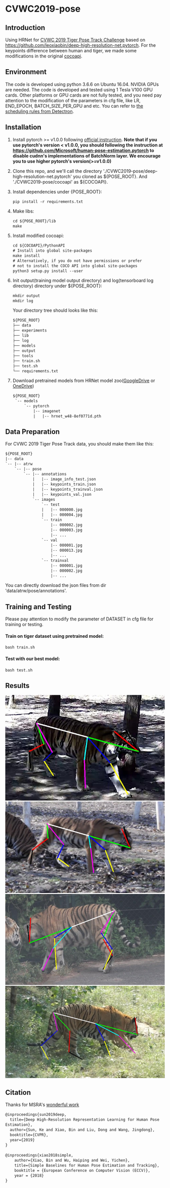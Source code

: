 # CVWC2019-pose

## Introduction
Using HRNet for [CVWC 2019 Tiger Pose Track Challenge](https://cvwc2019.github.io/challenge.html) based on https://github.com/leoxiaobin/deep-high-resolution-net.pytorch. For the keypoints difference between human and tiger, we made some modifications in the original [cocoapi](https://github.com/cocodataset/cocoapi).

## Environment
The code is developed using python 3.6.6 on Ubuntu 16.04. NVIDIA GPUs are needed. The code is developed and tested using 1 Tesla V100 GPU cards. Other platforms or GPU cards are not fully tested, and you need pay attention to the modification of the parameters in cfg file, like LR, END_EPOCH, BATCH_SIZE_PER_GPU and etc. You can refer to [the scheduling rules from Detectron](https://github.com/facebookresearch/Detectron/blob/master/configs/getting_started/tutorial_1gpu_e2e_faster_rcnn_R-50-FPN.yaml#L14-L30).

## Installation
1. Install pytorch >= v1.0.0 following [official instruction](https://pytorch.org/).
   **Note that if you use pytorch's version < v1.0.0, you should following the instruction at <https://github.com/Microsoft/human-pose-estimation.pytorch> to disable cudnn's implementations of BatchNorm layer. We encourage you to use higher pytorch's version(>=v1.0.0)**
2. Clone this repo, and we'll call the directory './CVWC2019-pose/deep-high-resolution-net.pytorch' you cloned as ${POSE_ROOT}. And './CVWC2019-pose/cocoapi' as ${COCOAPI}.
3. Install dependencies under {POSE_ROOT}:
   ```
   pip install -r requirements.txt
   ```
4. Make libs:
   ```
   cd ${POSE_ROOT}/lib
   make
   ```
5. Install modified cocoapi:
   ```
   cd ${COCOAPI}/PythonAPI
   # Install into global site-packages
   make install
   # Alternatively, if you do not have permissions or prefer
   # not to install the COCO API into global site-packages
   python3 setup.py install --user
   ```
6. Init output(training model output directory) and log(tensorboard log directory) directory under ${POSE_ROOT}:

   ```
   mkdir output 
   mkdir log
   ```
   
    Your directory tree should looks like this:

   ```
   ${POSE_ROOT}
   ├── data
   ├── experiments
   ├── lib
   ├── log
   ├── models
   ├── output
   ├── tools 
   ├── train.sh
   ├── test.sh
   └── requirements.txt
   ```
   
7. Download pretrained models from HRNet model zoo([GoogleDrive](https://drive.google.com/drive/folders/1hOTihvbyIxsm5ygDpbUuJ7O_tzv4oXjC?usp=sharing) or [OneDrive](https://1drv.ms/f/s!AhIXJn_J-blW231MH2krnmLq5kkQ))
   ```
   ${POSE_ROOT}
    `-- models
        `-- pytorch
            |-- imagenet
            |   |-- hrnet_w48-8ef0771d.pth

   ```
   
## Data Preparation
For CVWC 2019 Tiger Pose Track data, you should make them like this:
```
${POSE_ROOT}
|-- data
`-- |-- atrw
    `-- |-- pose
        `-- |-- annotations
            |   |-- image_info_test.json
            |   |-- keypoints_train.json
            |   |-- keypoints_trainval.json
            |   |-- keypoints_val.json
            `-- images
                `-- test
                |   |-- 000000.jpg
                |   |-- 000004.jpg
                `-- train
                    |-- 000002.jpg
                    |-- 000003.jpg
                    |-- ... 
                `-- val
                    |-- 000001.jpg
                    |-- 000013.jpg
                    |-- ... 
                `-- trainval
                    |-- 000001.jpg
                    |-- 000002.jpg
                    |-- ...
```
You can directly download the json files from dir 'data/atrw/pose/annotations'.

## Training and Testing
Please pay attention to modify the parameter of DATASET in cfg file for training or testing.
#### Train on tiger dataset using pretrained model:

```
bash train.sh
```

#### Test with our best model:

```
bash test.sh
```

## Results
![res1](deep-high-resolution-net.pytorch/figures/000000.jpg)
![res2](deep-high-resolution-net.pytorch/figures/000033.jpg)
![res3](deep-high-resolution-net.pytorch/figures/000028.jpg)
![res4](deep-high-resolution-net.pytorch/figures/000005.jpg)


## Citation
Thanks for MSRA's [wonderful work](https://github.com/leoxiaobin/deep-high-resolution-net.pytorch)

```
@inproceedings{sun2019deep,
  title={Deep High-Resolution Representation Learning for Human Pose Estimation},
  author={Sun, Ke and Xiao, Bin and Liu, Dong and Wang, Jingdong},
  booktitle={CVPR},
  year={2019}
}

@inproceedings{xiao2018simple,
    author={Xiao, Bin and Wu, Haiping and Wei, Yichen},
    title={Simple Baselines for Human Pose Estimation and Tracking},
    booktitle = {European Conference on Computer Vision (ECCV)},
    year = {2018}
}
```
